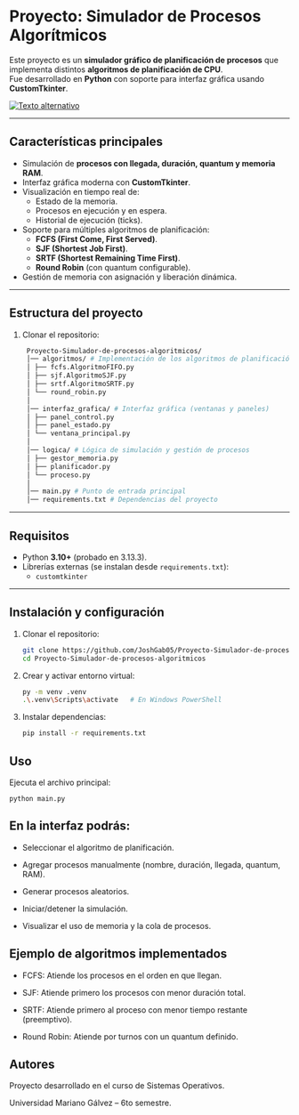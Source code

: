 #  Proyecto: Simulador de Procesos Algorítmicos

Este proyecto es un **simulador gráfico de planificación de procesos** que implementa distintos **algoritmos de planificación de CPU**.  
Fue desarrollado en **Python** con soporte para interfaz gráfica usando **CustomTkinter**.

[![Texto alternativo](./imagen.png)](https://img.shields.io/badge/Python-3776AB?style=for-the-badge&logo=python&logoColor=white)

---

##  Características principales
- Simulación de **procesos con llegada, duración, quantum y memoria RAM**.
- Interfaz gráfica moderna con **CustomTkinter**.
- Visualización en tiempo real de:
  - Estado de la memoria.
  - Procesos en ejecución y en espera.
  - Historial de ejecución (ticks).
- Soporte para múltiples algoritmos de planificación:
  - **FCFS (First Come, First Served)**.
  - **SJF (Shortest Job First)**.
  - **SRTF (Shortest Remaining Time First)**.
  - **Round Robin** (con quantum configurable).
- Gestión de memoria con asignación y liberación dinámica.


---

##  Estructura del proyecto
1. Clonar el repositorio:
   ```bash
    Proyecto-Simulador-de-procesos-algoritmicos/
    │── algoritmos/ # Implementación de los algoritmos de planificación
    │ ├── fcfs.AlgoritmoFIFO.py
    │ ├── sjf.AlgoritmoSJF.py
    │ ├── srtf.AlgoritmoSRTF.py
    │ └── round_robin.py
    │
    │── interfaz_grafica/ # Interfaz gráfica (ventanas y paneles)
    │ ├── panel_control.py
    │ ├── panel_estado.py
    │ └── ventana_principal.py
    │
    │── logica/ # Lógica de simulación y gestión de procesos
    │ ├── gestor_memoria.py
    │ ├── planificador.py
    │ └── proceso.py
    │
    │── main.py # Punto de entrada principal
    │── requirements.txt # Dependencias del proyecto

---

##  Requisitos
- Python **3.10+** (probado en 3.13.3).
- Librerías externas (se instalan desde `requirements.txt`):
  - `customtkinter`

---

##  Instalación y configuración
1. Clonar el repositorio:
   ```bash
   git clone https://github.com/JoshGab05/Proyecto-Simulador-de-procesos-algoritmicos.git
   cd Proyecto-Simulador-de-procesos-algoritmicos

2. Crear y activar entorno virtual:
    ```bash
    py -m venv .venv
    .\.venv\Scripts\activate   # En Windows PowerShell

3. Instalar dependencias:
    ```bash
    pip install -r requirements.txt

## Uso

Ejecuta el archivo principal:

    python main.py

## En la interfaz podrás:

- Seleccionar el algoritmo de planificación.

- Agregar procesos manualmente (nombre, duración, llegada, quantum, RAM).

- Generar procesos aleatorios.

- Iniciar/detener la simulación.

- Visualizar el uso de memoria y la cola de procesos.

## Ejemplo de algoritmos implementados

- FCFS: Atiende los procesos en el orden en que llegan.

- SJF: Atiende primero los procesos con menor duración total.

- SRTF: Atiende primero al proceso con menor tiempo restante (preemptivo).

- Round Robin: Atiende por turnos con un quantum definido.

## Autores

Proyecto desarrollado en el curso de Sistemas Operativos.

Universidad Mariano Gálvez – 6to semestre.


